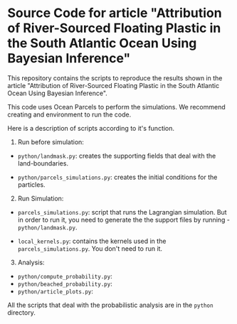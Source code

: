 # Source Code for article "Attribution of River-Sourced Floating Plastic in the South Atlantic Ocean Using Bayesian Inference"

This repository contains the scripts to reproduce the results shown in the article "Attribution of River-Sourced Floating Plastic in the South Atlantic Ocean Using Bayesian Inference".

This code uses Ocean Parcels to perform the simulations. We recommend creating and environment to run the code.

Here is a description of scripts according to it's function.

1. Run before simulation:

- `python/landmask.py`: creates the supporting fields that deal with the land-boundaries.

- `python/parcels_simulations.py`: creates the initial conditions for the particles.

2. Run Simulation:

- `parcels_simulations.py`: script that runs the Lagrangian simulation. But in order to run it, you need to generate the the support files by running - `python/landmask.py`.

- `local_kernels.py`: contains the kernels used in the `parcels_simulations.py`. You don't need to run it.

3. Analysis:
- `python/compute_probability.py`:
- `python/beached_probability.py`:
- `python/article_plots.py`:

All the scripts that deal with the probabilistic analysis are in the `python` directory.
